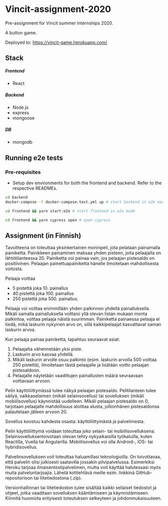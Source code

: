 # Vincit-assignment-2020
Pre-assignment for Vincit summer internships 2020.

A button game.

Deployed to: https://vincit-game.herokuapp.com/

## Stack

##### Frontend

* React

##### Backend

* Node.js
* express
* mongoose

##### DB
* mongodb

## Running e2e tests

### Pre-requisites

* Setup dev environments for both the frontend and backend. Refer to the respective READMEs.

```bash
cd backend
docker-compose -f docker-compose.test.yml up # start backend in e2e mode

cd frontend && yarn start:e2e # start frontend in e2e mode

cd frontend && yarn cypress open # open cypress
```

## Assignment (in Finnish)
Tavoitteena on toteuttaa yksinkertainen moninpeli, jota pelataan painamalla painiketta.
Painikkeen painaminen maksaa yhden pisteen, joita pelaajalla on lähtötilanteessa 20.
Painiketta voi painaa vain, jos pelaajan pistesaldo on positiivinen.
Pelaajan painettuapainiketta hänelle ilmoitetaan mahdollisesta voitosta.

Pelaaja voittaa
* 5 pistettä joka 10. painallus
* 40 pistettä joka 100. painallus
* 250 pistettä joka 500. painallus.

Pelaaja voi voittaa enimmillään yhden palkinnon yhdellä painalluksella.
Mikäli samalla painalluksella voittaisi yllä olevan listan mukaan monta palkintoa, voittaa pelaaja näistä suurimman.
Painiketta painaessa pelaaja ei tiedä, mikä laskurin nykyinen arvo on, sillä kaikkipelaajat kasvattavat saman laskurin arvoa.

Kun pelaaja painaa painiketta, tapahtuu seuraavat asiat:
  1. Pelaajalta vähennetään yksi piste.
  2. Laskurin arvo kasvaa yhdellä.
  3. Mikäli laskurin arvolle osuu palkinto (esim. laskurin arvolla 500 voittaa 250 pistettä), ilmoitetaan tästä pelaajalle ja lisätään voitto pelaajan pistesaldoon.
  4. Pelaajalle näytetään vaadittujen painallusten määrä seuraavaan voittavaan arvoon.

Pelin käyttöliittymässä tulee näkyä pelaajan pistesaldo.
Pelitilanteen tulee säilyä, vaikkaselaimen (mikäli selainsovellus) tai sovelluksen (mikäli mobiilisovellus) käynnistää uudelleen.
Mikäli pelaajan pistesaldo on 0, tarjotaan pelaajalle mahdollisuus aloittaa alusta, jolloinhänen pistesaldonsa palautetaan jälleen arvoon 20.

Sovellus koostuu kahdesta osasta: käyttöliittymästä ja palvelimesta.

Pelin käyttöliittymä voidaan toteuttaa joko selain- tai mobiilisovelluksena.
Selainsovelluksentoivotaan olevan tehty nykyaikaisilla työkaluilla, kuten Reactilla, Vuella tai Angularilla.
Mobiilisovellus voi olla Android-, iOS- tai hybridisovellus.

Palvelinsovelluksen voit toteuttaa haluamillasi teknologioilla.
On toivottavaa, että palvelin olisi julkisesti saatavilla jossakin pilvipalvelussa.
Esimerkiksi Heroku tarjoaa ilmaisentestipalvelimen, mutta voit käyttää halutessasi myös muita palveluntarjoajia.
Lähetä kotitehtävä meille esim. linkkinä GitHub-repositorioon tai liitetiedostona (.zip).

Versionhallinnan tai liitetiedoston tulee sisältää kaikki sellaiset tiedostot ja ohjeet, jotka vaaditaan sovelluksen kääntämiseen ja käynnistämiseen. 
Kiinnitä huomiota erityisesti toteutuksen selkeyteen ja johdonmukaisuuteen.
